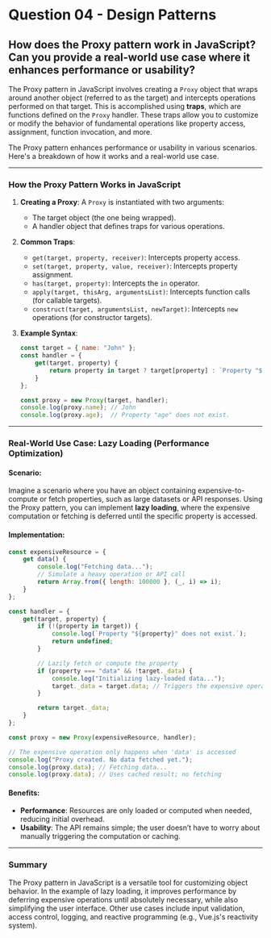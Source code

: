 # Question 04 - Design Patterns

## How does the Proxy pattern work in JavaScript? Can you provide a real-world use case where it enhances performance or usability? 

The Proxy pattern in JavaScript involves creating a `Proxy` object that wraps around another object (referred to as the target) and intercepts operations performed on that target. This is accomplished using **traps**, which are functions defined on the `Proxy` handler. These traps allow you to customize or modify the behavior of fundamental operations like property access, assignment, function invocation, and more.

The Proxy pattern enhances performance or usability in various scenarios. Here's a breakdown of how it works and a real-world use case.

---

### How the Proxy Pattern Works in JavaScript

1. **Creating a Proxy**: A `Proxy` is instantiated with two arguments:
   - The target object (the one being wrapped).
   - A handler object that defines traps for various operations.

2. **Common Traps**:
   - `get(target, property, receiver)`: Intercepts property access.
   - `set(target, property, value, receiver)`: Intercepts property assignment.
   - `has(target, property)`: Intercepts the `in` operator.
   - `apply(target, thisArg, argumentsList)`: Intercepts function calls (for callable targets).
   - `construct(target, argumentsList, newTarget)`: Intercepts `new` operations (for constructor targets).

3. **Example Syntax**:
   ```javascript
   const target = { name: "John" };
   const handler = {
       get(target, property) {
           return property in target ? target[property] : `Property "${property}" does not exist.`;
       }
   };

   const proxy = new Proxy(target, handler);
   console.log(proxy.name); // John
   console.log(proxy.age);  // Property "age" does not exist.
   ```

---

### Real-World Use Case: Lazy Loading (Performance Optimization)

#### Scenario:
Imagine a scenario where you have an object containing expensive-to-compute or fetch properties, such as large datasets or API responses. Using the Proxy pattern, you can implement **lazy loading**, where the expensive computation or fetching is deferred until the specific property is accessed.

#### Implementation:
```javascript
const expensiveResource = {
    get data() {
        console.log("Fetching data...");
        // Simulate a heavy operation or API call
        return Array.from({ length: 100000 }, (_, i) => i);
    }
};

const handler = {
    get(target, property) {
        if (!(property in target)) {
            console.log(`Property "${property}" does not exist.`);
            return undefined;
        }

        // Lazily fetch or compute the property
        if (property === "data" && !target._data) {
            console.log("Initializing lazy-loaded data...");
            target._data = target.data; // Triggers the expensive operation
        }

        return target._data;
    }
};

const proxy = new Proxy(expensiveResource, handler);

// The expensive operation only happens when 'data' is accessed
console.log("Proxy created. No data fetched yet.");
console.log(proxy.data); // Fetching data...
console.log(proxy.data); // Uses cached result; no fetching
```

#### Benefits:
- **Performance**: Resources are only loaded or computed when needed, reducing initial overhead.
- **Usability**: The API remains simple; the user doesn’t have to worry about manually triggering the computation or caching.

---

### Summary

The Proxy pattern in JavaScript is a versatile tool for customizing object behavior. In the example of lazy loading, it improves performance by deferring expensive operations until absolutely necessary, while also simplifying the user interface. Other use cases include input validation, access control, logging, and reactive programming (e.g., Vue.js's reactivity system).
